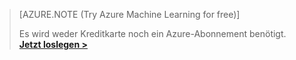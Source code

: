 >[AZURE.NOTE (Try Azure Machine Learning for free)]
>
>Es wird weder Kreditkarte noch ein Azure-Abonnement benötigt. <a href="https://studio.azureml.net/Home" target="_blank">**Jetzt loslegen >**</a>

<!---HONumber=62-->